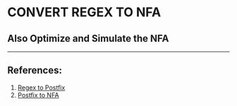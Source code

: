 # CONVERT REGEX TO NFA
## Also Optimize and Simulate the NFA
---

## References:
1. [Regex to Postfix](https://medium.com/@gregorycernera/converting-regular-expressions-to-postfix-notation-with-the-shunting-yard-algorithm-63d22ea1cf88)
2. [Postfix to NFA](https://medium.com/swlh/visualizing-thompsons-construction-algorithm-for-nfas-step-by-step-f92ef378581b)